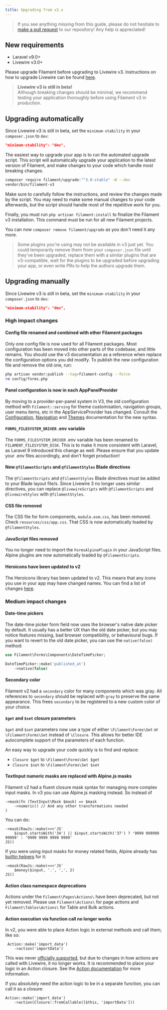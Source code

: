 ```yaml
---
title: Upgrading from v2.x
---
```


> If you see anything missing from this guide, please do not hesitate to [make a pull request](https://github.com/filamentphp/filament/edit/3.x/packages/forms/docs/10-upgrade-guide.md) to our repository! Any help is appreciated!

## New requirements

- Laravel v9.0+
- Livewire v3.0+

Please upgrade Filament before upgrading to Livewire v3. Instructions on how to upgrade Livewire can be found [here](https://livewire.laravel.com/docs/upgrading).

> **Livewire v3 is still in beta!**<br>
> Although breaking changes should be minimal, we recommend testing your application thoroughly before using Filament v3 in production.

## Upgrading automatically

Since Livewire v3 is still in beta, set the `minimum-stability` in your `composer.json` to `dev`:

```json
"minimum-stability": "dev",
```

The easiest way to upgrade your app is to run the automated upgrade script. This script will automatically upgrade your application to the latest version of Filament, and make changes to your code which handle most breaking changes.

```bash
composer require filament/upgrade:"^3.0-stable" -W --dev
vendor/bin/filament-v3
```

Make sure to carefully follow the instructions, and review the changes made by the script. You may need to make some manual changes to your code afterwards, but the script should handle most of the repetitive work for you.

Finally, you must run `php artisan filament:install` to finalize the Filament v3 installation. This command must be run for all new Filament projects.

You can now `composer remove filament/upgrade` as you don't need it any more.

> Some plugins you're using may not be available in v3 just yet. You could temporarily remove them from your `composer.json` file until they've been upgraded, replace them with a similar plugins that are v3-compatible, wait for the plugins to be upgraded before upgrading your app, or even write PRs to help the authors upgrade them.

## Upgrading manually

Since Livewire v3 is still in beta, set the `minimum-stability` in your `composer.json` to `dev`:

```json
"minimum-stability": "dev",
```

### High impact changes

#### Config file renamed and combined with other Filament packages

Only one config file is now used for all Filament packages. Most configuration has been moved into other parts of the codebase, and little remains. You should use the v3 documentation as a reference when replace the configuration options you did modify. To publish the new configuration file and remove the old one, run:

```bash
php artisan vendor:publish --tag=filament-config --force
rm config/forms.php
```

#### Panel configuration is now in each AppPanelProvider

By moving to a provider-per-panel system in V3, the old configuration method with `Filament::serving` for theme customisation, navigation groups, user menu items, etc in the AppServiceProvider has changed. Consult the [Configuration](https://filamentphp.com/docs/3.x/panels/configuration), [Navigation](https://filamentphp.com/docs/3.x/panels/navigation) and [Themes](https://filamentphp.com/docs/3.x/panels/themes) documentation for the new syntax.

#### `FORMS_FILESYSTEM_DRIVER` .env variable

The `FORMS_FILESYSTEM_DRIVER` .env variable has been renamed to `FILAMENT_FILESYSTEM_DISK`. This is to make it more consistent with Laravel, as Laravel 9 introduced this change as well. Please ensure that you update your .env files accordingly, and don't forget production!

#### New `@filamentScripts` and `@filamentStyles` Blade directives

The `@filamentScripts` and `@filamentStyles` Blade directives must be added to your Blade layout file/s. Since Livewire 3 no longer uses similar directives, you can replace `@livewireScripts` with `@filamentScripts`  and `@livewireStyles` with `@filamentStyles`.

#### CSS file removed

The CSS file for form components, `module.esm.css`, has been removed. Check `resources/css/app.css`. That CSS is now automatically loaded by `@filamentStyles`.

#### JavaScript files removed

You no longer need to import the `FormsAlpinePlugin` in your JavaScript files. Alpine plugins are now automatically loaded by `@filamentScripts`.

#### Heroicons have been updated to v2

The Heroicons library has been updated to v2. This means that any icons you use in your app may have changed names. You can find a list of changes [here](https://github.com/tailwindlabs/heroicons/releases/tag/v2.0.0).

### Medium impact changes

#### Date-time pickers

The date-time picker form field now uses the browser's native date picker by default. It usually has a better UX than the old date picker, but you may notice features missing, bad browser compatibility, or behavioural bugs. If you want to revert to the old date picker, you can use the `native(false)` method:

```php
use Filament\Forms\Components\DateTimePicker;

DateTimePicker::make('published_at')
    ->native(false)
```

#### Secondary color

Filament v2 had a `secondary` color for many components which was gray. All references to `secondary` should be replaced with `gray` to preserve the same appearance. This frees `secondary` to be registered to a new custom color of your choice.

#### `$get` and `$set` closure parameters

`$get` and `$set` parameters now use a type of either `\Filament\Forms\Get` or `\Filament\Forms\Set` instead of `\Closure`. This allows for better IDE autocomplete support of the parameters of each function.

An easy way to upgrade your code quickly is to find and replace:

- `Closure $get` to `\Filament\Forms\Get $get`
- `Closure $set` to `\Filament\Forms\Set $set`

#### TextInput numeric masks are replaced with Alpine.js masks

Filament v2 had a fluent closure mask syntax for managing more complex input masks. In v3 you can use Alpine.js masking instead. So instead of 
```
->mask(fn (TextInput\Mask $mask) => $mask
    ->numeric() // And any other transformations needed
)
```
You can do:
```
->mask(RawJs::make(<<<'JS'
    $input.startsWith('34') || $input.startsWith('37') ? '9999 999999 99999' : '9999 9999 9999 9999'
JS))
```
If you were using input masks for money related fields, Alpine already has [builtin helpers](https://alpinejs.dev/plugins/mask#money-inputs) for it:
```
->mask(RawJs::make(<<<'JS'
    $money($input, '.', ',', 2)
JS))
```

#### Action class namespace deprecations

Actions under the `Filament\Pages\Actions\` have been deprecated, but not yet removed. Please use `Filament\Actions\` for page actions and `Filament\Tables\Actions\` for Table and Bulk actions.

#### Action execution via function call no longer works

In v2, you were able to place Action logic in external methods and call them, like so:
```
 Action::make('import_data')
    ->action('importData')
```
This was never [officially supported](https://github.com/filamentphp/filament/issues/7324#issuecomment-1659312359), but due to changes in how actions are called with Livewire, it no longer works. It is recommended to place your logic in an Action closure. See the [Action documentation](https://filamentphp.com/docs/3.x/actions/overview) for more information.

If you absolutely need the action logic to be in a separate function, you can call it as a closure:
```
Action::make('import_data')
    ->action(Closure::fromCallable([$this, 'importData']))
```
